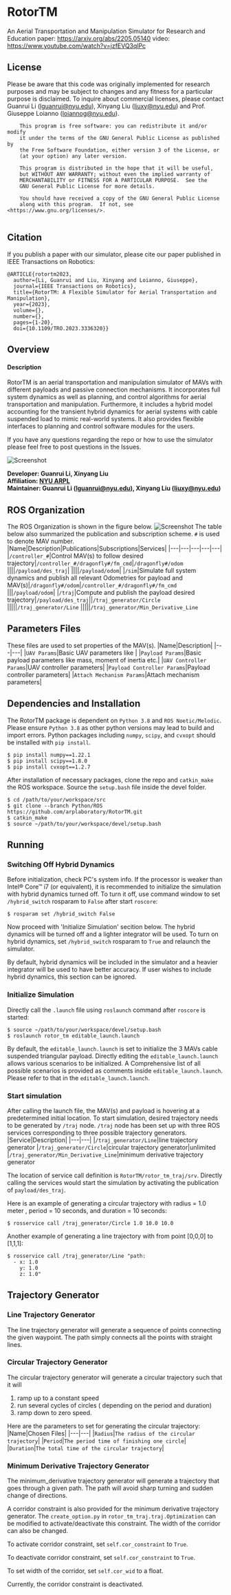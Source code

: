 # RotorTM
An Aerial Transportation and Manipulation Simulator for Research and Education
paper: https://arxiv.org/abs/2205.05140
video: https://www.youtube.com/watch?v=jzfEVQ3qlPc

## License
Please be aware that this code was originally implemented for research purposes and may be subject to changes and any fitness for a particular purpose is disclaimed. To inquire about commercial licenses, please contact Guanrui Li (lguanrui@nyu.edu), Xinyang Liu (liuxy@nyu.edu) and Prof. Giuseppe Loianno (loiannog@nyu.edu).
```
    This program is free software: you can redistribute it and/or modify
    it under the terms of the GNU General Public License as published by
    the Free Software Foundation, either version 3 of the License, or
    (at your option) any later version.

    This program is distributed in the hope that it will be useful,
    but WITHOUT ANY WARRANTY; without even the implied warranty of
    MERCHANTABILITY or FITNESS FOR A PARTICULAR PURPOSE.  See the
    GNU General Public License for more details.

    You should have received a copy of the GNU General Public License
    along with this program.  If not, see <https://www.gnu.org/licenses/>.
    
```
## Citation
If you publish a paper with our simulator, please cite our paper published in IEEE Transactions on Robotics: 
```
@ARTICLE{rotortm2023,
  author={Li, Guanrui and Liu, Xinyang and Loianno, Giuseppe},
  journal={IEEE Transactions on Robotics}, 
  title={RotorTM: A Flexible Simulator for Aerial Transportation and Manipulation}, 
  year={2023},
  volume={},
  number={},
  pages={1-20},
  doi={10.1109/TRO.2023.3336320}}
 ```

## Overview
#### Description
RotorTM is an aerial transportation and manipulation simulator of MAVs with different payloads and passive connection mechanisms. It incorporates full system
dynamics as well as planning, and control algorithms for aerial transportation and manipulation. Furthermore, it includes a hybrid model accounting for the transient hybrid dynamics for aerial systems with cable suspended load to mimic real-world systems. It also provides flexible interfaces to planning and control software modules for the users. 

If you have any questions regarding the repo or how to use the simulator please feel free to post questions in the Issues. 

![Screenshot](doc/intro.png)

**Developer: Guanrui Li, Xinyang Liu<br />
Affiliation: [NYU ARPL](https://wp.nyu.edu/arpl/)<br />
Maintainer: Guanrui Li (lguanrui@nyu.edu), Xinyang Liu (liuxy@nyu.edu)<br />**

## ROS Organization
The ROS Organization is shown in the figure below. 
![Screenshot](doc/ros_diagram.png)
The table below also summarized the publication and subscription scheme. `#` is used to denote MAV number.
|Name|Description|Publications|Subscriptions|Services|
|---|---|---|---|---|
|`/controller_#`|Control MAV(s) to follow desired trajectory|`/controller_#/dragonfly#/fm_cmd`|`/dragonfly#/odom`
||||`/payload/des_traj`|
||||`/payload/odom`|
|`/sim`|Simulate full system dynamics and publish all relevant Odometries for payload and MAV(s)|`/dragonfly#/odom`|`/controller_#/dragonfly#/fm_cmd`
|||`/payload/odom`|
|`/traj`|Compute and publish the payload desired trajectory|`/payload/des_traj`||`/traj_generator/Circle`
|||||`/traj_generator/Line`
|||||`/traj_generator/Min_Derivative_Line`

## Parameters Files
These files are used to set properties of the MAV(s).
|Name|Description|
|---|---|
|`UAV Params`|Basic UAV parameters like |
|`Payload Params`|Basic payload parameters like mass, moment of inertia etc.|
|`UAV Controller Params`|UAV controller parameters|
|`Payload Controller Params`|Payload controller parameters|
|`Attach Mechanism Params`|Attach mechanism parameters|

## Dependencies and Installation
The RotorTM package is dependent on `Python 3.8` and `ROS Noetic/Melodic`. Please ensure `Python 3.8` as other python versions may lead to build and import errors. Python packages including `numpy`, `scipy`, and `cvxopt` should be installed with `pip install`. 
```
$ pip install numpy==1.22.1
$ pip install scipy==1.8.0
$ pip install cvxopt==1.2.7
```


After installation of necessary packages, clone the repo and `catkin_make` the ROS workspace. Source the `setup.bash` file inside the devel folder.

```
$ cd /path/to/your/workspace/src
$ git clone --branch Python/ROS https://github.com/arplaboratory/RotorTM.git
$ catkin_make
$ source ~/path/to/your/workspace/devel/setup.bash
```

##  Running
### Switching Off Hybrid Dynamics
Before initialization, check PC's system info. If the processor is weaker than Intel® Core™ i7 (or equivalent), it is recommended to initialize the simulation with hybrid dynamics turned off. To turn it off, use command window to set `/hybrid_switch` rosparam to `False` after start `roscore`:
```
$ rosparam set /hybrid_switch False
```
Now proceed with 'Initialize Simulation' secition below. The hybrid dynamics will be turned off and a lighter integrator will be used. To turn on hybrid dynamics, set `/hybrid_switch` rosparam to `True` and relaunch the simulator.  

By default, hybrid dynamics will be included in the simulator and a heavier integrator will be used to have better accuracy. If user wishes to include hybrid dynamics, this section can be ignored.

### Initialize Simulation
Directly call the `.launch`  file using `roslaunch` command after `roscore` is started:
```
$ source ~/path/to/your/workspace/devel/setup.bash
$ roslaunch rotor_tm editable_launch.launch
```
By default, the `editable_launch.launch` is set to initialize the 3 MAVs cable suspended triangular payload. Directly editing the `editable_launch.launch` allows various scenarios to be initialized. A Comprehensive list of all possible scenarios is provided as comments inside `editable_launch.launch`. Please refer to that in the `editable_launch.launch`.
### Start simulation
After calling the launch file, the MAV(s) and payload is hovering at a predetermined initial location. To start simulation, desired trajectory needs to be generated by `/traj` node. `/traj` node has been set up with three ROS services corresponding to three possible trajectory generators. 
|Service|Description|
|---|---|
|`/traj_generator/Line`|line trajectory generator
|`/traj_generator/Circle`|circular trajectory generator|unlimited 
|`/traj_generator/Min_Derivative_Line`|minimum derivative trajectory generator

The location of service call definition is `RotorTM/rotor_tm_traj/srv`. Directly calling the services would start the simulation by activating the publication of `payload/des_traj`.

Here is an example of generating a circular trajectory with radius = 1.0 meter , period = 10 seconds, and duration = 10 seconds:
```
$ rosservice call /traj_generator/Circle 1.0 10.0 10.0
```
Another example of generating a line trajectory with from point [0,0,0] to [1,1,1]:
```
$ rosservice call /traj_generator/Line "path:
  - x: 1.0
    y: 1.0
    z: 1.0"
```
## Trajectory Generator
### Line Trajectory Generator
The line trajectory generator will generate a sequence of points connecting the given waypoint. The path simply connects all the points with straight lines. 

### Circular Trajectory Generator
The circular trajectory generator will generate a circular trajectory such that it will  
 1. ramp up to a constant speed
 2. run several cycles of circles ( depending on the period and duration)
 3. ramp down to zero speed. 

Here are the parameters to set for generating the circular trajectory:
|Name|Chosen Files|
|---|---|
|`Radius`|`The radius of the circular trajectory`|
|`Period`|`The period time of finishing one circle`|
|`Duration`|`The total time of the circular trajectory`|

### Minimum Derivative Trajectory Generator
The minimum_derivative trajectory generator will generate a trajectory that goes through a given path. The path will avoid sharp turning and sudden change of directions.

A corridor constraint is also provided for the minimum derivative trajectory generator. The `create_option.py` in `rotor_tm_traj.traj.Optimization` can be modified to activate/deactivate this constraint. The width of the corridor can also be changed. 

To activate corridor constraint, set `self.cor_constraint` to `True`.

To deactivate corridor constraint, set `self.cor_constraint` to `True`.

To set width of the corridor, set `self.cor_wid` to a float.

Currently, the corridor constraint is deactivated.
